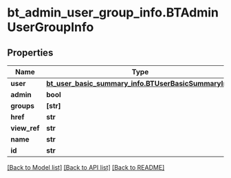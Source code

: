 # bt_admin_user_group_info.BTAdminUserGroupInfo

## Properties
Name | Type | Description | Notes
------------ | ------------- | ------------- | -------------
**user** | [**bt_user_basic_summary_info.BTUserBasicSummaryInfo**](BTUserBasicSummaryInfo.md) |  | [optional] 
**admin** | **bool** |  | [optional] 
**groups** | **[str]** |  | [optional] 
**href** | **str** |  | [optional] 
**view_ref** | **str** |  | [optional] 
**name** | **str** |  | [optional] 
**id** | **str** |  | [optional] 

[[Back to Model list]](../README.md#documentation-for-models) [[Back to API list]](../README.md#documentation-for-api-endpoints) [[Back to README]](../README.md)



